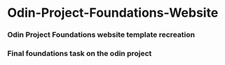 # Odin-Project-Foundations-Website
### Odin Project Foundations website template recreation
### Final foundations task on the odin project

